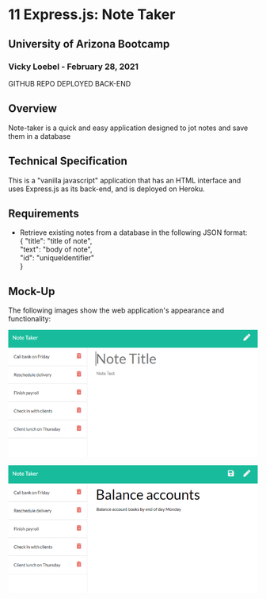 # 11 Express.js: Note Taker
## University of Arizona Bootcamp  
### Vicky Loebel - February 28, 2021  

GITHUB REPO
DEPLOYED BACK-END

## Overview

Note-taker is a quick and easy application designed to jot notes and save them in a database

## Technical Specification

This is a "vanilla javascript" application that has an HTML interface and uses Express.js as its back-end, and is deployed on Heroku.

## Requirements
  * Retrieve existing notes from a database in the following JSON format:   
    {  "title": "title of note",  
        "text": "body of note",  
        "id": "uniqueIdentifier"  
    }

## Mock-Up

The following images show the web application's appearance and functionality: 

![Existing notes are listed in the left-hand column with empty fields on the right-hand side for the new note’s title and text.](./Assets/11-express-homework-demo-01.png)

![Note titled “Balance accounts” reads, “Balance account books by end of day Monday,” with other notes listed on the left.](./Assets/11-express-homework-demo-02.png)


